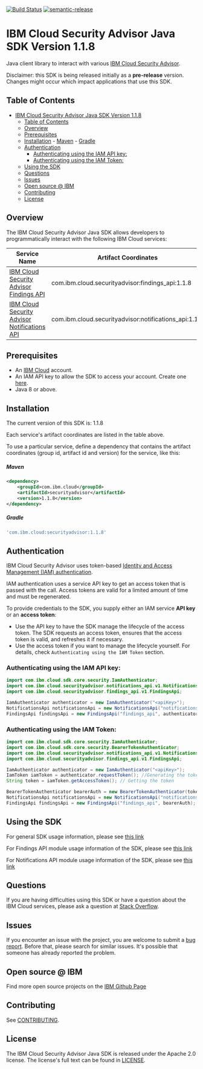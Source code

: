 [![Build Status](https://api.travis-ci.org/ibm-cloud-security/security-advisor-sdk-java.svg?branch=master)](https://travis-ci.org/github/ibm-cloud-security/security-advisor-sdk-java)
[![semantic-release](https://img.shields.io/badge/%20%20%F0%9F%93%A6%F0%9F%9A%80-semantic--release-e10079.svg)](https://github.com/semantic-release/semantic-release)

# IBM Cloud Security Advisor Java SDK Version 1.1.8
Java client library to interact with various [IBM Cloud Security Advisor](https://cloud.ibm.com/apidocs?category=security).

Disclaimer: this SDK is being released initially as a **pre-release** version.
Changes might occur which impact applications that use this SDK.

## Table of Contents

<!--
  The TOC below is generated using the `markdown-toc` node package.

      https://github.com/jonschlinkert/markdown-toc

  You should regenerate the TOC after making changes to this file.

      npx markdown-toc --maxdepth 4 -i README.md
  -->

<!-- toc -->

- [IBM Cloud Security Advisor Java SDK Version 1.1.8](#ibm-cloud-security-advisor-java-sdk-version-116)
  - [Table of Contents](#table-of-contents)
  - [Overview](#overview)
  - [Prerequisites](#prerequisites)
  - [Installation](#installation)
        - [Maven](#maven)
        - [Gradle](#gradle)
  - [Authentication](#authentication)
    - [Authenticating using the IAM API key:](#authenticating-using-the-iam-api-key)
    - [Authenticating using the IAM Token:](#authenticating-using-the-iam-token)
  - [Using the SDK](#using-the-sdk)
  - [Questions](#questions)
  - [Issues](#issues)
  - [Open source @ IBM](#open-source--ibm)
  - [Contributing](#contributing)
  - [License](#license)

<!-- tocstop -->

## Overview

The IBM Cloud Security Advisor Java SDK allows developers to programmatically interact with the following IBM Cloud services:

Service Name | Artifact Coordinates
--- | --- 
[IBM Cloud Security Advisor Findings API](https://cloud.ibm.com/apidocs/findings) | com.ibm.cloud.securityadvisor:findings_api:1.1.8
[IBM Cloud Security Advisor Notifications API](https://cloud.ibm.com/apidocs/notifications) | com.ibm.cloud.securityadvisor:notifications_api:1.1.8

## Prerequisites

[ibm-cloud-onboarding]: https://cloud.ibm.com/registration

* An [IBM Cloud][ibm-cloud-onboarding] account.
* An IAM API key to allow the SDK to access your account. Create one [here](https://cloud.ibm.com/iam/apikeys).
* Java 8 or above.

## Installation
The current version of this SDK is: 1.1.8

Each service's artifact coordinates are listed in the table above.

To use a particular service, define a dependency that contains the
artifact coordinates (group id, artifact id and version) for the service, like this:

##### Maven

```xml
<dependency>
    <groupId>com.ibm.cloud</groupId>
    <artifactId>securityadvisor</artifactId>
    <version>1.1.8</version>
</dependency>
```

##### Gradle
```gradle
'com.ibm.cloud:securityadvisor:1.1.8'
```

## Authentication
IBM Cloud Security Advisor uses token-based [Identity and Access Management (IAM) authentication](https://cloud.ibm.com/docs/iam?topic=iam-getstarted).

IAM authentication uses a service API key to get an access token that is passed with the call. Access tokens are valid for a limited amount of time and must be regenerated.

To provide credentials to the SDK, you supply either an IAM service **API key** or an **access token**:

- Use the API key to have the SDK manage the lifecycle of the access token. The SDK requests an access token, ensures that the access token is valid, and refreshes it if necessary.
- Use the access token if you want to manage the lifecycle yourself. For details, check `Authenticating using the IAM Token` section.

### Authenticating using the IAM API key:

```java
import com.ibm.cloud.sdk.core.security.IamAuthenticator;
import com.ibm.cloud.securityadvisor.notifications_api.v1.NotificationsApi;
import com.ibm.cloud.securityadvisor.findings_api.v1.FindingsApi;

IamAuthenticator authenticator = new IamAuthenticator("<apiKey>");
NotificationsApi notificationsApi = new NotificationsApi("notifications_api", authenticator); //Initialize notifications service
FindingsApi findingsApi = new FindingsApi("findings_api", authenticator); //Initialize findings service
```

### Authenticating using the IAM Token:

```java
import com.ibm.cloud.sdk.core.security.IamAuthenticator;
import com.ibm.cloud.sdk.core.security.BearerTokenAuthenticator;
import com.ibm.cloud.securityadvisor.notifications_api.v1.NotificationsApi;
import com.ibm.cloud.securityadvisor.findings_api.v1.FindingsApi;

IamAuthenticator authenticator = new IamAuthenticator("<apiKey>");
IamToken iamToken = authenticator.requestToken(); //Generating the token
String token = iamToken.getAccessToken(); // Getting the token

BearerTokenAuthenticator bearerAuth = new BearerTokenAuthenticator(token); // initialize BearerTokenAuthenticator
NotificationsApi notificationsApi = new NotificationsApi("notifications_api", bearerAuth);//Initialize notifications service
FindingsApi findingsApi = new FindingsApi("findings_api", bearerAuth); //Initialize findings service
```


## Using the SDK
For general SDK usage information, please see [this link](https://github.com/IBM/ibm-cloud-sdk-common/blob/master/README.md)

For Findings API module usage information of the SDK, please see [this link](https://github.com/ibm-cloud-security/security-advisor-sdk-java/tree/master/modules/findings_api)

For Notifications API module usage information of the SDK, please see [this link](https://github.com/ibm-cloud-security/security-advisor-sdk-java/tree/master/modules/notifications_api)


## Questions

If you are having difficulties using this SDK or have a question about the IBM Cloud services,
please ask a question at
[Stack Overflow](http://stackoverflow.com/questions/ask?tags=ibm-cloud).

## Issues
If you encounter an issue with the project, you are welcome to submit a
[bug report](https://github.com/ibm-cloud-security/security-advisor-sdk-java/issues).
Before that, please search for similar issues. It's possible that someone has already reported the problem.

## Open source @ IBM
Find more open source projects on the [IBM Github Page](http://ibm.github.io/)

## Contributing
See [CONTRIBUTING](CONTRIBUTING.md).

## License

The IBM Cloud Security Advisor Java SDK is released under the Apache 2.0 license.
The license's full text can be found in [LICENSE](LICENSE).
